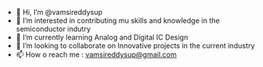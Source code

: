 - 👋 Hi, I’m @vamsireddysup
- 👀 I’m interested in contributing mu skills and knowledge in the semiconductor indutry
- 🌱 I’m currently learning Analog and Digital IC Design 
- 💞️ I’m looking to collaborate on Innovative projects in the current industry
- 📫 How o reach me : vamsireddysup@gmail.com

<!---
vamsireddysup/vamsireddysup is a ✨ special ✨ repository because its `README.md` (this file) appears on your GitHub profile.
You can click the Preview link to take a look at your changes.
--->
